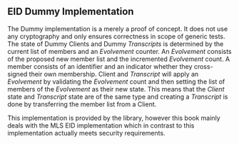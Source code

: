 ## EID Dummy Implementation

The Dummy implementation is a merely a proof of concept.
It does not use any cryptography and only ensures correctness in scope of generic tests.
The state of Dummy Clients and Dummy _Transcripts_ is determined by the current list of members and an _Evolvement_
counter.
An _Evolvement_ consists of the proposed new member list and the incremented _Evolvement_ count.
A member consists of an identifier and an indicator whether they cross-signed their own membership.
Client and _Transcript_ will apply an _Evolvement_ by validating the _Evolvement_ count and
then setting the list of members of the _Evolvement_ as their new state.
This means that the _Client_ state and _Transcript_ state are of the same type and
creating a _Transcript_ is done by transferring the member list from a Client.

This implementation is provided by the library, however this book mainly deals with the MLS EID implementation
which in contrast to this implementation actually meets security requirements.